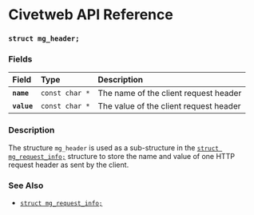 # Civetweb API Reference

### `struct mg_header;`

### Fields

| Field | Type | Description |
| :--- | :--- | :--- |
|**`name`**|`const char *`| The name of the client request header |
|**`value`**|`const char *`| The value of the client request header |

### Description

The structure `mg_header` is used as a sub-structure in the [`struct mg_request_info;`](mg_request_info.md) structure to store the name and value of one HTTP request header as sent by the client.

### See Also

* [`struct mg_request_info;`](mg_request_info.md)
